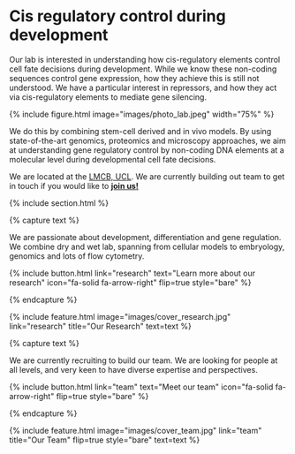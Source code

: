 ---
---

# Cis regulatory control during development

Our lab is interested in understanding how cis-regulatory elements control cell fate decisions during development. While we know these non-coding sequences control gene expression, how they achieve this is still not understood. We have a particular interest in repressors, and how they act via cis-regulatory elements to mediate gene silencing.

{%
  include figure.html
  image="images/photo_lab.jpeg"
  width="75%"
%}

We do this by combining stem-cell derived and in vivo models. By using state-of-the-art genomics, proteomics and microscopy approaches, we aim at understanding gene regulatory control by non-coding DNA elements at a molecular level during developmental cell fate decisions.

We are located at the [LMCB, UCL](https://www.ucl.ac.uk/lifesciences-faculty/laboratory-molecular-cell-biology/research/research-groups/delas-lab). We are currently building out team to get in touch if you would like to [**join us!**](/recruitment)


{% include section.html %}

{% capture text %}

We are passionate about development, differentiation and gene regulation. We combine dry and wet lab, spanning from cellular models to embryology, genomics and lots of flow cytometry.

<!---
[Learn more about our research &nbsp;→](research)
{:.center}
--->

{%
  include button.html
  link="research"
  text="Learn more about our research"
  icon="fa-solid fa-arrow-right"
  flip=true
  style="bare"
%}


{% endcapture %}

{%
  include feature.html
  image="images/cover_research.jpg"
  link="research"
  title="Our Research"
  text=text
%}


{% capture text %}

We are currently recruiting to build our team. We are looking for people at all levels, and very keen to have diverse expertise and perspectives.

{%
  include button.html
  link="team"
  text="Meet our team"
  icon="fa-solid fa-arrow-right"
  flip=true
  style="bare"
%}

{% endcapture %}

{%
  include feature.html
  image="images/cover_team.jpg"
  link="team"
  title="Our Team"
  flip=true
  style="bare"
  text=text
%}
